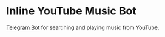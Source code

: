 # Inline YouTube Music Bot
[Telegram Bot](https://t.me/NOT_YTM_BOT) for searching and playing music from YouTube.